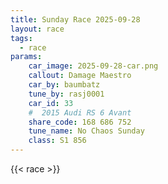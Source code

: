 ```yaml
---
title: Sunday Race 2025-09-28
layout: race
tags:
  - race
params:
    car_image: 2025-09-28-car.png
    callout: Damage Maestro
    car_by: baumbatz
    tune_by: rasj0001
    car_id: 33
    #  2015 Audi RS 6 Avant
    share_code: 168 686 752
    tune_name: No Chaos Sunday
    class: S1 856
---
```


{{< race >}}
